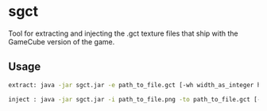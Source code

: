 # sgct

Tool for extracting and injecting the .gct texture files that ship with the GameCube version of the game.

## Usage

```sh
extract: java -jar sgct.jar -e path_to_file.gct [-wh width_as_integer height_as_integer] [-pos pos_in_hex]

inject : java -jar sgct.jar -i path_to_file.png -to path_to_file.gct [-pos pos_in_hex] -wd (<- this means to write the image dimensions to 0x10, the standard location)
```